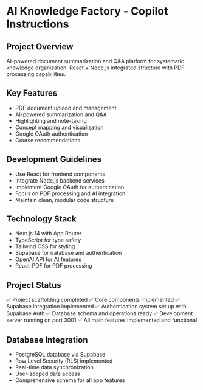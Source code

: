 # AI Knowledge Factory - Copilot Instructions

## Project Overview
AI-powered document summarization and Q&A platform for systematic knowledge organization.
React + Node.js integrated structure with PDF processing capabilities.

## Key Features
- PDF document upload and management
- AI-powered summarization and Q&A
- Highlighting and note-taking
- Concept mapping and visualization
- Google OAuth authentication
- Course recommendations

## Development Guidelines
- Use React for frontend components
- Integrate Node.js backend services
- Implement Google OAuth for authentication
- Focus on PDF processing and AI integration
- Maintain clean, modular code structure

## Technology Stack
- Next.js 14 with App Router
- TypeScript for type safety
- Tailwind CSS for styling
- Supabase for database and authentication
- OpenAI API for AI features
- React-PDF for PDF processing

## Project Status
✅ Project scaffolding completed
✅ Core components implemented
✅ Supabase integration implemented
✅ Authentication system set up with Supabase Auth
✅ Database schema and operations ready
✅ Development server running on port 3001
✅ All main features implemented and functional

## Database Integration
- PostgreSQL database via Supabase
- Row Level Security (RLS) implemented
- Real-time data synchronization
- User-scoped data access
- Comprehensive schema for all app features